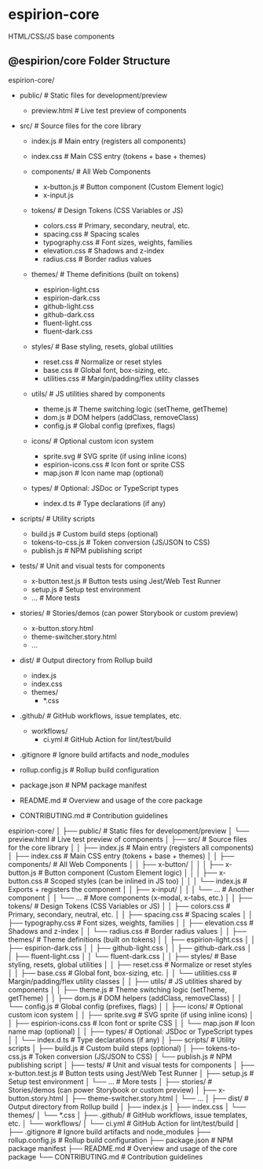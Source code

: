 # espirion-core
HTML/CSS/JS base components

## @espirion/core Folder Structure

espirion-core/
- public/                                   # Static files for development/preview
  - preview.html                          # Live test preview of components

- src/                                      # Source files for the core library
  - index.js                              # Main entry (registers all components)
  - index.css                             # Main CSS entry (tokens + base + themes)

  - components/                           # All Web Components
    - x-button.js                         # Button component (Custom Element logic)
    - x-input.js

  - tokens/                               # Design Tokens (CSS Variables or JS)
    - colors.css                        # Primary, secondary, neutral, etc.
    - spacing.css                       # Spacing scales
    - typography.css                    # Font sizes, weights, families
    - elevation.css                     # Shadows and z-index
    - radius.css                        # Border radius values

  - themes/                               # Theme definitions (built on tokens)
    - espirion-light.css
    - espirion-dark.css
    - github-light.css
    - github-dark.css
    - fluent-light.css
    - fluent-dark.css

  - styles/                               # Base styling, resets, global utilities
    - reset.css                         # Normalize or reset styles
    - base.css                          # Global font, box-sizing, etc.
    - utilities.css                     # Margin/padding/flex utility classes

  - utils/                                # JS utilities shared by components
    - theme.js                          # Theme switching logic (setTheme, getTheme)
    - dom.js                            # DOM helpers (addClass, removeClass)
    - config.js                         # Global config (prefixes, flags)

  - icons/                                # Optional custom icon system
    - sprite.svg                        # SVG sprite (if using inline icons)
    - espirion-icons.css                # Icon font or sprite CSS
    - map.json                          # Icon name map (optional)

  - types/                                # Optional: JSDoc or TypeScript types
    - index.d.ts                        # Type declarations (if any)

- scripts/                                  # Utility scripts
  - build.js                            # Custom build steps (optional)
  - tokens-to-css.js                    # Token conversion (JS/JSON to CSS)
  - publish.js                          # NPM publishing script

- tests/                                    # Unit and visual tests for components
  - x-button.test.js                    # Button tests using Jest/Web Test Runner
  - setup.js                            # Setup test environment
  - ...                                 # More tests

- stories/                                  # Stories/demos (can power Storybook or custom preview)
  - x-button.story.html
  - theme-switcher.story.html
  - ...

- dist/                                     # Output directory from Rollup build
  - index.js
  - index.css
  - themes/
    - *.css

- .github/                                  # GitHub workflows, issue templates, etc.
  - workflows/
    - ci.yml                            # GitHub Action for lint/test/build

- .gitignore                              # Ignore build artifacts and node_modules
- rollup.config.js                        # Rollup build configuration
- package.json                            # NPM package manifest
- README.md                               # Overview and usage of the core package
- CONTRIBUTING.md                         # Contribution guidelines


espirion-core/
│
├── public/                            # Static files for development/preview
│   └── preview.html                   # Live test preview of components
│
├── src/                               # Source files for the core library
│
│   ├── index.js                       # Main entry (registers all components)
│   ├── index.css                      # Main CSS entry (tokens + base + themes)
│
│   ├── components/                    # All Web Components
│   │   ├── x-button/
│   │   │   ├── x-button.js            # Button component (Custom Element logic)
│   │   │   ├── x-button.css           # Scoped styles (can be inlined in JS too)
│   │   │   └── index.js               # Exports + registers the component
│   │   ├── x-input/
│   │   │   └── ...                    # Another component
│   │   └── ...                        # More components (x-modal, x-tabs, etc.)
│
│   ├── tokens/                        # Design Tokens (CSS Variables or JS)
│   │   ├── colors.css                 # Primary, secondary, neutral, etc.
│   │   ├── spacing.css                # Spacing scales
│   │   ├── typography.css             # Font sizes, weights, families
│   │   ├── elevation.css              # Shadows and z-index
│   │   └── radius.css                 # Border radius values
│
│   ├── themes/                        # Theme definitions (built on tokens)
│   │   ├── espirion-light.css
│   │   ├── espirion-dark.css
│   │   ├── github-light.css
│   │   ├── github-dark.css
│   │   ├── fluent-light.css
│   │   └── fluent-dark.css
│
│   ├── styles/                        # Base styling, resets, global utilities
│   │   ├── reset.css                  # Normalize or reset styles
│   │   ├── base.css                   # Global font, box-sizing, etc.
│   │   └── utilities.css              # Margin/padding/flex utility classes
│
│   ├── utils/                         # JS utilities shared by components
│   │   ├── theme.js                   # Theme switching logic (setTheme, getTheme)
│   │   ├── dom.js                     # DOM helpers (addClass, removeClass)
│   │   └── config.js                  # Global config (prefixes, flags)
│
│   ├── icons/                         # Optional custom icon system
│   │   ├── sprite.svg                 # SVG sprite (if using inline icons)
│   │   ├── espirion-icons.css        # Icon font or sprite CSS
│   │   └── map.json                   # Icon name map (optional)
│
│   ├── types/                         # Optional: JSDoc or TypeScript types
│   │   └── index.d.ts                 # Type declarations (if any)
│
├── scripts/                           # Utility scripts
│   ├── build.js                       # Custom build steps (optional)
│   ├── tokens-to-css.js               # Token conversion (JS/JSON to CSS)
│   └── publish.js                     # NPM publishing script
│
├── tests/                             # Unit and visual tests for components
│   ├── x-button.test.js               # Button tests using Jest/Web Test Runner
│   ├── setup.js                       # Setup test environment
│   └── ...                            # More tests
│
├── stories/                           # Stories/demos (can power Storybook or custom preview)
│   ├── x-button.story.html
│   ├── theme-switcher.story.html
│   └── ...
│
├── dist/                              # Output directory from Rollup build
│   ├── index.js
│   ├── index.css
│   └── themes/
│       └── *.css
│
├── .github/                           # GitHub workflows, issue templates, etc.
│   └── workflows/
│       └── ci.yml                     # GitHub Action for lint/test/build
│
├── .gitignore                         # Ignore build artifacts and node_modules
├── rollup.config.js                   # Rollup build configuration
├── package.json                       # NPM package manifest
├── README.md                          # Overview and usage of the core package
└── CONTRIBUTING.md                    # Contribution guidelines
